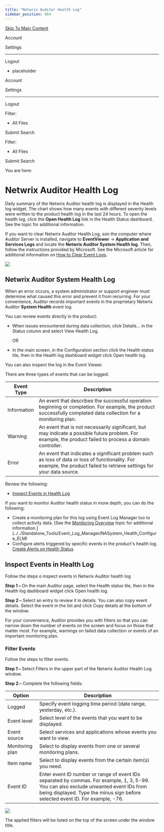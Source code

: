 ```yaml
---
title: "Netwrix Auditor Health Log"
sidebar_position: 964
---
```


[Skip To Main Content](#)

Account

Settings

---

Logout

* placeholder

Account

Settings

---

Logout

Filter: 

* All Files

Submit Search

Filter: 

* All Files

Submit Search

You are here:

# Netwrix Auditor Health Log

Daily summary of the Netwrix Auditor health log is displayed in the Health log widget. The chart shows how many events with different severity levels were written to the product health log in the last 24 hours. To open the health log, click the **Open Health Log** link in the Health Status dashboard.
See the topic for additional information.

If you want to clear Netwrix Auditor Health Log, son the computer where Auditor Server is installed, navigate to **EventViewer** -\> **Application and Services Logs** and locate the **Netwrix Auditor System Health log**. Then, follow the instructions provided by Microsoft. See the Microsoft article for additional information on [How to Clear Event Logs](`https://learn.microsoft.com/en-us/host-integration-server/core/how-to-clear-event-logs1` "How to Clear Event Logs").

![](../static/img/Auditor/Images/Auditor/Health/HealthLog.PNG)

## Netwrix Auditor System Health Log

When an error occurs, a system administrator or support engineer must determine what caused this error and prevent it from recurring. For your convenience, Auditor records important events in the proprietary Netwrix Auditor **System Health** event log.

You can review events directly in the product:

* When issues encountered during data collection, click Details... in the Status column and select View Health Log.

  OR
* In the main screen, in the Configuration section click the Health status tile, then in the Health log dashboard widget click Open health log.

You can also inspect the log in the Event Viewer.

There are three types of events that can be logged:

| Event Type | Description |
| --- | --- |
| Information | An event that describes the successful operation beginning or completion. For example, the product successfully completed data collection for a monitoring plan. |
| Warning | An event that is not necessarily significant, but may indicate a possible future problem. For example, the product failed to process a domain controller. |
| Error | An event that indicates a significant problem such as loss of data or loss of functionality. For example, the product failed to retrieve settings for your data source. |

Review the following:

* [Inspect Events in Health Log](#Inspect "Inspect Events in Health Log")

If you want to monitor Auditor health status in more depth, you can do the following:

* Create a monitoring plan for this log using Event Log Manager too to collect activity data. [See the [Monitoring Overview](../MonitoringOverview.htm "Monitoring Overview") topic for additional information.](../../Standalone_Tools/Event_Log_Manager/NASystem_Health_Configure_ELM)
* Configure alerts triggered by specific events in the product's health log. [Create Alerts on Health Status](../../AlertSettings/CreateHealthStatus)

## Inspect Events in Health Log

Follow the steps o inspect events in Netwrix Auditor health log

**Step 1 –** On the main Auditor page, select the Health status tile, then in the Health log dashboard widget click Open health log.

**Step 2 –** Select an entry to review it in details. You can also copy event details. Select the event in the list and click Copy details at the bottom of the window.

For your convenience, Auditor provides you with filters so that you can narrow down the number of events on the screen and focus on those that matter most. For example, warnings on failed data collection or events of an important monitoring plan.

### Filter Events

Follow the steps to filter events.

**Step 1 –** Select Filters in the upper part of the Netwrix Auditor Health Log window.

**Step 2 –** Complete the following fields:

| Option | Description |
| --- | --- |
| Logged | Specify event logging time period (date range, yesterday, etc.). |
| Event level | Select level of the events that you want to be displayed. |
| Event source | Select services and applications whose events you want to view. |
| Monitoring plan | Select to display events from one or several monitoring plans. |
| Item name | Select to display events from the certain item(s) you need. |
| Event ID | Enter event ID number or range of event IDs separated by commas. For example, 1, 3, 5-99.  You can also exclude unwanted event IDs from being displayed. Type the minus sign before selected event ID. For example, -76. |

[![](../static/img/Auditor/Images/Auditor/Health/HealthLogFilters_thumb_0_0.png)](../../../../Resources/Images/Auditor/Health/HealthLogFilters.png)

The applied filters will be listed on the top of the screen under the window title.